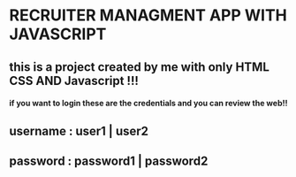 # RECRUITER MANAGMENT APP WITH JAVASCRIPT

## this is a project created by me with only HTML CSS AND Javascript !!!

#### if you want to login these are the credentials and you can review the web!!

## username : user1 | user2

## password : password1 | password2
